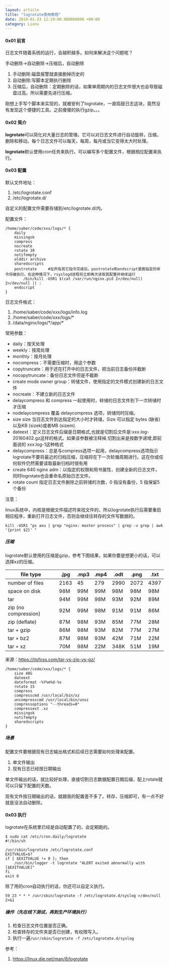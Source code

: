 ```yaml
---
layout: article
title: "logrotate使用教程"
date: 2019-01-23 12:19:00.000000000 +09:00
category: Liunx
---
```

#### 0x01 前言

日志文件随着系统的运行，会越积越多。如何来解决这个问题呢？

手动删除->自动删除->压缩后，自动删除

1. 手动删除:磁盘报警就直接删掉历史的
2. 自动删除:写脚本定期执行删除
3. 压缩后，自动删除：定期删除的话，如果单周期内的日志文件很大也会导致磁盘过高。所以需要先进行压缩。

刚想上手写个脚本来实现的，就被安利了logrotate，一直捣鼓日志这块，竟然没有发现这个便捷的工具。之前傻傻的执行gzip。。。

#### 0x02 简介

**logrotate**可以简化对大量日志的管理。它可以对日志文件进行自动旋转，压缩，删除和移动。每个日志文件可以每天，每周，每月或当它变得太大时处理。

**logrotate**默认使用cron任务来执行。可以编写多个配置文件，根据相应配置来执行。

#### 0x03 配置

默认文件地址：

1. /etc/logrotate.conf
2. /etc/logrotate.d/

自定义的配置文件需要存储到/etc/logrotate.d/内。

配置文件：

```shell
/home/saber/code/xxx/logs/* {
    daily
    missingok
    compress
    nocreate
    rotate 10
    notifempty
    olddir archive
    sharedscripts
    postrotate     #在所有其它指令完成后，postrotate和endscript里面指定的命令将被执行。在这种情况下，rsyslogd进程将立即再次读取其配置并继续运行
        /bin/kill -USR1 $(cat /var/run/nginx.pid 2>/dev/null) 2>/dev/null || :
    endscript
}
```

日志文件格式：

1. /home/saber/code/xxx/logs/info.log
2. /home/saber/code/xxx/logs/*
3. /data/nginx/logs/\*/app/*



常用参数：

* daily：按天处理
* weekly：按周处理
* monthly：按月处理
* nocompress：不需要压缩时，用这个参数
* copytruncate：用于还在打开中的日志文件，把当前日志备份并截断
* nocopytruncate：备份日志文件但是不截断
* create mode owner group：转储文件，使用指定的文件模式创建新的日志文件
* nocreate：不建立新的日志文件
* delaycompress 和 compress 一起使用时，转储的日志文件到下一次转储时才压缩
* nodelaycompress 覆盖 delaycompress 选项，转储同时压缩。
* size size 当日志文件到达指定的大小时才转储，Size 可以指定 bytes (缺省)以及KB (sizek)或者MB (sizem).
* dateext：定义日志文件后缀是日期格式,也就是切割后文件是:xxx.log-20160402.gz这样的格式。如果该参数被注释掉,切割出来是按数字递增,即前面说的 xxx.log-1这种格式
* delaycompress：总是与compress选项一起用，delaycompress选项指示logrotate不要将最近的归档压缩，压缩将在下一次轮循周期进行。这在你或任何软件仍然需要读取最新归档时很有用
* create 640 nginx adm：以指定的权限和用书属性，创建全新的日志文件，同时logrotate也会重命名原始日志文件。
* rotate count 指定日志文件删除之前转储的次数，0 指没有备份，5 指保留5 个备份

注意：

​	linux系统中，内核是根据文件描述符来找文件的，所以logrotate执行后需要重启相应程序，重新打开日志文件，否则会继续往转存的文件写数据的。

```shell
kill -USR1 "ps axu | grep "nginx: master process" | grep -v grep | awk '{print $2}' "
```

##### 压缩

logrotate默认使用的压缩是gzip，参考下图结果，如果你要是想更小的话，可以选择xz的压缩。

| file type            | .jpg | .mp3 | .mp4 | .odt | .png | .txt |
| -------------------- | ---- | ---- | ---- | ---- | ---- | ---- |
| number of files      | 2163 | 45   | 279  | 2990 | 2072 | 4397 |
| space on disk        | 98M  | 99M  | 99M  | 98M  | 98M  | 98M  |
| tar                  | 94M  | 99M  | 98M  | 93M  | 92M  | 89M  |
| zip (no compression) | 92M  | 99M  | 98M  | 91M  | 91M  | 86M  |
| zip (deflate)        | 87M  | 98M  | 93M  | 85M  | 77M  | 28M  |
| tar + gzip           | 86M  | 98M  | 93M  | 82M  | 77M  | 27M  |
| tar + bz2            | 87M  | 98M  | 93M  | 42M  | 71M  | 22M  |
| tar + xz             | 70M  | 98M  | 22M  | 348K | 51M  | 19M  |

来源：https://itsfoss.com/tar-vs-zip-vs-gz/

```
/home/saber/code/xxx/logs/* {
    size 40G
    dateext
    dateformat -%Y%m%d-%s
    rotate 15
    compress
    compresscmd /usr/local/bin/xz
    uncompresscmd /usr/local/bin/unxz
    compressoptions "--threads=0"
    compressext .xz
    missingok
    notifempty
    sharedscripts
}
```

##### 场景

配置文件要根据现有日志输出格式和后续日志需要如何处理来配置。

1. 单文件输出
2. 现有日志已经按日期输出

单文件输出的话，就比较好处理，直接切割日志数据配置日期后缀，配上rotate就可以只留下配置的天数。

现有文件按日期输出的话，就跟我的配置差不多了。转存，压缩即可，有一点不好就是没法自动删除。

#### 0x03 执行

logrotate在系统里已经是自动配置了的，会定期跑的。

```shell
$ sudo cat /etc/cron.daily/logrotate
#!/bin/sh

/usr/sbin/logrotate /etc/logrotate.conf
EXITVALUE=$?
if [ $EXITVALUE != 0 ]; then
    /usr/bin/logger -t logrotate "ALERT exited abnormally with [$EXITVALUE]"
fi
exit 0
```

除了用的cron自动执行的话，你还可以自定义执行。

```
59 23 * * * /usr/sbin/logrotate -f /etc/logrotate.d/syslog >/dev/null 2>&1
```

##### 操作（先在线下测试，再到生产环境执行）

1. 检查日志文件位置是否正确。
2. 检查转存的文件夹是否已创建，有权限写入。
3. 执行一遍`/usr/sbin/logrotate -f /etc/logrotate.d/syslog`



参考：

1. https://linux.die.net/man/8/logrotate



